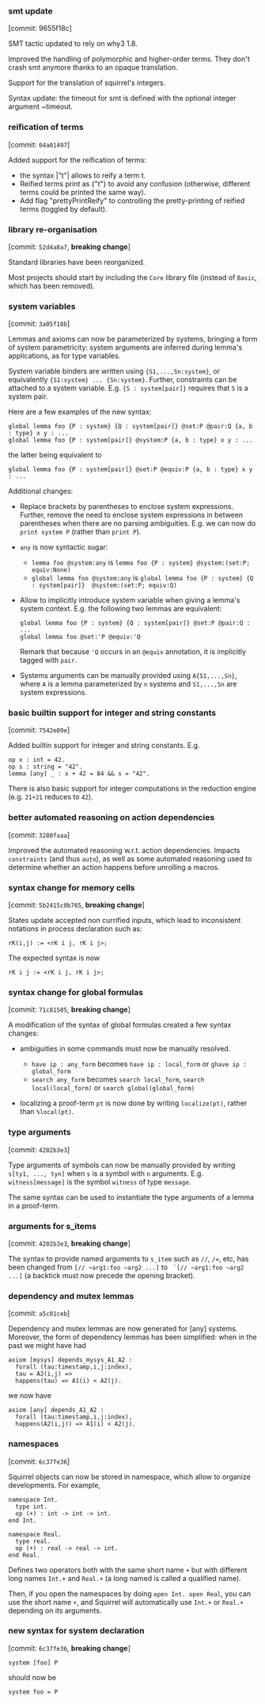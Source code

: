 ### smt update
  [commit: 9655f18c] 

SMT tactic updated to rely on why3 1.8.

Improved the handling of polymorphic and higher-order terms. 
They don't crash smt anymore thanks to an opaque translation.

Support for the translation of squirrel's integers. 

Syntax update: the timeout for smt is defined with the optional 
integer argument ~timeout.

### reification of terms
  [commit: `04a01497`]

Added support for the reification of terms:
- the syntax |"t"| allows to reify a term t.
- Reified terms print as {"t"} to avoid any confusion (otherwise, different terms could be printed the same way).
- Add flag "prettyPrintReify" to controlling the pretty-printing of reified terms (toggled by default).


### library re-organisation
  [commit: `52d4a8a7`, **breaking change**]

Standard libraries have been reorganized. 

Most projects should start by including the `Core` library file
(instead of `Basic`, which has been removed).


### system variables
  [commit: `3a05f18b`]

Lemmas and axioms can now be parameterized by systems, bringing a form
of system parametricity: system arguments are inferred during lemma's
applications, as for type variables.

System variable binders are written using `{S1,...,Sn:system}`, or
equivalently `{S1:system} ... {Sn:system}`. Further, constraints can
be attached to a system variable. E.g. `{S : system[pair]}` requires
that `S` is a system pair.

Here are a few examples of the new syntax:
```
global lemma foo {P : system} {Q : system[pair]} @set:P @pair:Q {a, b : type} x y : ...
global lemma foo {P : system[pair]} @system:P {a, b : type} x y : ...
```
the latter being equivalent to
```
global lemma foo {P : system[pair]} @set:P @equiv:P {a, b : type} x y : ...
```

Additional changes:
- Replace brackets by parentheses to enclose system expressions.
  Further, remove the need to enclose system expressions in between
  parentheses when there are no parsing ambiguities.
  E.g. we can now do `print system P` (rather than `print P`).

- `any` is now syntactic sugar:
  + `lemma foo @system:any` is `lemma foo {P : system} @system:(set:P; equiv:None)`
  + `global lemma foo @system:any` is 
    `global lemma foo {P : system} {Q : system[pair]}  @system:(set:P; equiv:Q)`

- Allow to implicitly introduce system variable when giving a
  lemma's system context. E.g. the following two lemmas are equivalent:
  ```
  global lemma foo {P : system} {Q : system[pair]} @set:P @pair:Q : ...
  global lemma foo @set:'P @equiv:'Q
  ```
  Remark that because `'Q` occurs in an `@equiv` annotation, it is
  implicitly tagged with `pair`.

- Systems arguments can be manually provided using `A{S1,...,Sn}`,
  where `A` is a lemma parameterized by `n` systems and `S1,...,Sn` are
  system expressions.

### basic builtin support for integer and string constants
  [commit: `7542e89e`]

Added builtin support for integer and string constants. E.g.
```
op x : int = 42.
op s : string = "42".
lemma [any] _ : x + 42 = 84 && s = "42".
```
There is also basic support for integer computations in the reduction engine
(e.g. `21+21` reduces to `42`).
  
### better automated reasoning on action dependencies
  [commit: `3280faaa`]

Improved the automated reasoning w.r.t. action dependencies.
Impacts `constraints` (and thus `auto`), as well as some automated
reasoning used to determine whether an action happens before
unrolling a macros.

### syntax change for memory cells
  [commit: `5b2415c0b765`, **breaking change**]

States update accepted non currified inputs, which lead to
inconsistent notations in process declaration such as:
```
rK(i,j) := <rK i j, rK i j>;
```
The expected syntax is now 
```
rK i j := <rK i j, rK i j>;
```


### syntax change for global formulas
  [commit: `71c81505`, **breaking change**]
  
A modification of the syntax of global formulas created a few syntax changes:

- ambiguities in some commands must now be manually resolved.
  + `have ip : any_form` becomes `have ip : local_form` or
    `ghave ip : global_form`
  + `search any_form` becomes `search local_form`, 
    `search local(local_form)` or `search global(global_form)`

- localizing a proof-term `pt` is now done by writing `localize(pt)`,
  rather than `%local(pt)`.

### type arguments
  [commit: `4202b3e3`]

Type arguments of symbols can now be manually provided by writing
`s[ty1, ..., tyn]` when `s` is a symbol with `n` arguments.
E.g. `witness[message]` is the symbol `witness` of type `message`.

The same syntax can be used to instantiate the type arguments of a
lemma in a proof-term.

### arguments for s_items
  [commit: `4202b3e3`, **breaking change**]

The syntax to provide named arguments to `s_item` such as `//`,
`/=`, etc, has been changed from `[// ~arg1:foo ~arg2 ...]` to 
`` `[// ~arg1:foo ~arg2 ...]`` (a backtick must now precede the 
opening bracket).

### dependency and mutex lemmas
  [commit: `a5c01ceb`]

Dependency and mutex lemmas are now generated for [any] systems.
Moreover, the form of dependency lemmas has been simplified:
when in the past we might have had
```
axiom [mysys] depends_mysys_A1_A2 :
  forall (tau:timestamp,i,j:index),
  tau = A2(i,j) =>
  happens(tau) => A1(i) < A2(j).
```
we now have
```
axiom [any] depends_A1_A2 :
  forall (tau:timestamp,i,j:index),
  happens(A2(i,j)) => A1(i) < A2(j).
```

### namespaces
  [commit: `6c37fe36`]
  
Squirrel objects can now be stored in namespace, which allow to
organize developments. For example,

```
namespace Int.
  type int.
  op (+) : int -> int -> int.
end Int.

namespace Real.
  type real.
  op (+) : real -> real -> int.
end Real.
```

Defines two operators both with the same short name `+` but with
different long names `Int.+` and `Real.+` (a long named is called a
qualified name).

Then, if you open the namespaces by doing `open Int. open Real`, you
can use the short name `+`, and Squirrel will automatically use
`Int.+` or `Real.+` depending on its arguments.


### new syntax for system declaration
  [commit: `6c37fe36`, **breaking change**]

```
system [foo] P
```

should now be

```
system foo = P
```

